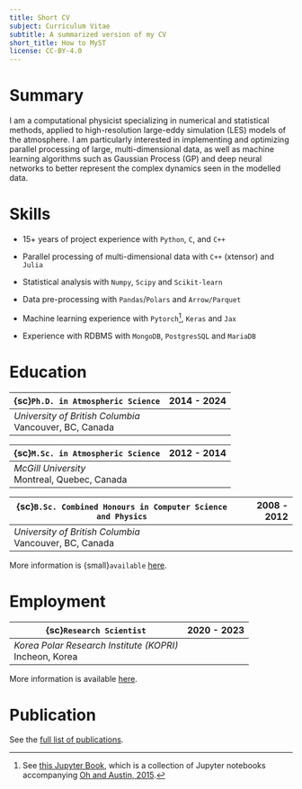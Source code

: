 ```yaml
---
title: Short CV
subject: Curriculum Vitae
subtitle: A summarized version of my CV
short_title: How to MyST
license: CC-BY-4.0
---
```


# Summary

I am a computational physicist specializing in numerical and statistical methods, applied to high-resolution large-eddy simulation (LES) models of the atmosphere. I am particularly interested in implementing and optimizing parallel processing of large, multi-dimensional data, as well as machine learning algorithms such as Gaussian Process (GP) and deep neural networks to better represent the complex dynamics seen in the modelled data.

# Skills

- 15+ years of project experience with `Python`, `C`, and `C++`

- Parallel processing of multi-dimensional data with `C++` (xtensor) and `Julia`

- Statistical analysis with `Numpy`, `Scipy` and `Scikit-learn`

- Data pre-processing with `Pandas`/`Polars` and `Arrow/Parquet`

- Machine learning experience with `Pytorch`[^f1], `Keras` and `Jax`

- Experience with RDBMS with `MongoDB`, `PostgresSQL` and `MariaDB`

# Education

| {sc}`Ph.D. in Atmospheric Science` | 2014 - 2024 |
| --- | ---: |
| *University of British Columbia* <br> Vancouver, BC, Canada |

| {sc}`M.Sc. in Atmospheric Science` | 2012 - 2014 |
| --- | ---: |
| *McGill University* <br> Montreal, Quebec, Canada |

| {sc}`B.Sc. Combined Honours in Computer Science and Physics` | 2008 - 2012 |
| --- | ---: |
| *University of British Columbia* <br> Vancouver, BC, Canada |

More information is {small}`available` [here](01-edu.md).

# Employment

| {sc}`Research Scientist` | 2020 - 2023 |
| --- | ---: |
| *Korea Polar Research Institute (KOPRI)* <br> Incheon, Korea |

More information is available [here](02-exp.md).

# Publication

See the [full list of publications](04-pub.md).

[^f1]: See [this Jupyter Book](https://lorenghoh.github.io/size_oscillation/), which is a collection of Jupyter notebooks accompanying [Oh and Austin, 2015](https://doi.org/10.5194/egusphere-2024-352).
